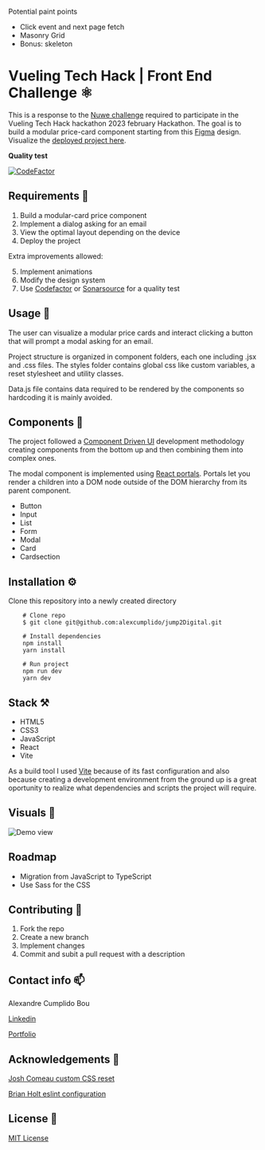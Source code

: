 Potential paint points

- Click event and next page fetch
- Masonry Grid
- Bonus: skeleton

# Vueling Tech Hack | Front End Challenge ⚛

This is a response to the [Nuwe challenge](hhttps://nuwe.io/dev/competitions/vueling-tech-hack/unsplash-viewer-app-frontend) required to participate in the Vueling Tech Hack hackathon 2023 february Hackathon. The goal is to build a modular price-card component starting from this [Figma](https://www.figma.com/file/8DTsCBsanZ0OEoLdiY1qzW?node-id=4:194) design. Visualize the [deployed project here](https://jump2-digital.vercel.app/).

**Quality test**

[![CodeFactor](https://www.codefactor.io/repository/github/alexcumplido/vueling-tech-hack/badge)](https://www.codefactor.io/repository/github/alexcumplido/vueling-tech-hack)

## Requirements 🎯

1. Build a modular-card price component
2. Implement a dialog asking for an email
3. View the optimal layout depending on the device
4. Deploy the project

Extra improvements allowed:

5. Implement animations
6. Modify the design system
7. Use [Codefactor](https://www.codefactor.io/) or [Sonarsource](https://www.sonarsource.com/) for a quality test

## Usage 📝

The user can visualize a modular price cards and interact clicking a button that will prompt a modal asking for an email.

Project structure is organized in component folders, each one including .jsx and .css files. The styles folder contains global css like custom variables, a reset stylesheet and utility classes.

Data.js file contains data required to be rendered by the components so hardcoding it is mainly avoided.

## Components 🧬

The project followed a [Component Driven UI](https://www.componentdriven.org/) development methodology creating components from the bottom up and then combining them into complex ones.

The modal component is implemented using [React portals](https://reactjs.org/docs/portals.html). Portals let you render a children into a DOM node outside of the DOM hierarchy from its parent component.

- Button
- Input
- List
- Form
- Modal
- Card
- Cardsection

## Installation ⚙️

Clone this repository into a newly created directory

```shell
    # Clone repo
    $ git clone git@github.com:alexcumplido/jump2Digital.git
```

```shell
    # Install dependencies
    npm install
    yarn install
```

```shell
    # Run project
    npm run dev
    yarn dev
```

## Stack ⚒️

- HTML5
- CSS3
- JavaScript
- React
- Vite

As a build tool I used [Vite](https://vitejs.dev/) because of its fast configuration and also because creating a development environment from the ground up is a great oportunity to realize what dependencies and scripts the project will require.

## Visuals 👀

![Demo view](./src/assets/jump2Digital.gif)

## Roadmap

- Migration from JavaScript to TypeScript
- Use Sass for the CSS

## Contributing 🙌

1. Fork the repo
2. Create a new branch
3. Implement changes
4. Commit and subit a pull request with a description

## Contact info 📫

Alexandre Cumplido Bou

[Linkedin](https://www.linkedin.com/in/alexandrecb/)

[Portfolio](https://alexcumplido.github.io/portfolio/)

## Acknowledgements 🙏

[Josh Comeau custom CSS reset](https://www.joshwcomeau.com/css/custom-css-reset/)

[Brian Holt eslint configuration](https://github.com/btholt/citr-v8-project/blob/main/03-jsx/.eslintrc.json)

## License 📃

[MIT License](https://opensource.org/licenses/MIT)
